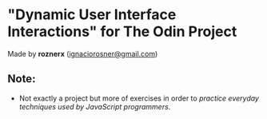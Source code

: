 # "Dynamic User Interface Interactions" for The Odin Project

Made by **roznerx** (ignaciorosner@gmail.com)

## Note:

- Not exactly a project but more of exercises in order to *practice everyday techniques used by JavaScript programmers*.
